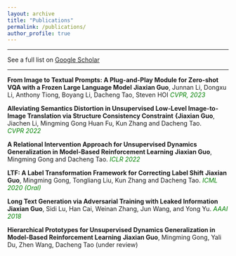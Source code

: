 ```yaml
---
layout: archive
title: "Publications"
permalink: /publications/
author_profile: true
---
```



---
See a full list on  [Google Scholar](https://scholar.google.com/citations?user=wQgPocEAAAAJ&hl=en)  

---


**From Image to Textual Prompts: A Plug-and-Play Module for Zero-shot VQA with a Frozen Large Language Model**
**Jiaxian Guo**, Junnan Li, Dongxu Li, Anthony Tiong, Boyang Li, Dacheng Tao, Steven HOI 
<span style="color:green; font-style:italic">CVPR, 2023</span>  

**Alleviating Semantics Distortion in Unsupervised Low-Level Image-to-Image Translation via Structure Consistency Constraint**
**{Jiaxian Guo**, Jiachen Li, Mingming Gong Huan Fu, Kun Zhang and Dacheng Tao.  
<span style="color:green; font-style:italic">CVPR 2022</span>  

**A Relational Intervention Approach for Unsupervised Dynamics Generalization in Model-Based Reinforcement Learning**
**Jiaxian Guo**, Mingming Gong and Dacheng Tao. 
<span style="color:green; font-style:italic">ICLR 2022</span>  


**LTF: A Label Transformation Framework for Correcting Label Shift**
**Jiaxian Guo**, Mingming Gong, Tongliang Liu, Kun Zhang and Dacheng Tao. 
<span style="color:green; font-style:italic">ICML 2020 (Oral)</span>  


**Long Text Generation via Adversarial Training with Leaked Information**
**Jiaxian Guo**, Sidi Lu, Han Cai, Weinan Zhang, Jun Wang, and Yong Yu. 
<span style="color:green; font-style:italic">AAAI 2018</span>  

**Hierarchical Prototypes for Unsupervised Dynamics Generalization in Model-Based Reinforcement Learning**
**Jiaxian Guo**, Mingming Gong, Yali Du, Zhen Wang, Dacheng Tao
(under review)

